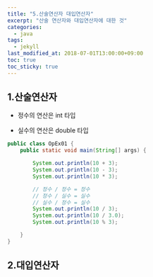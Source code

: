 ```yaml
---
title: "5.산술연산자 대입연산자"
excerpt: "산술 연산자와 대입연산자에 대한 것"
categories:
  - java
tags:
  - jekyll
last_modified_at: 2018-07-01T13:00:00+09:00
toc: true
toc_sticky: true
---
```


## 1.산술연산자

- 정수의 연산은 int 타입

* 실수의 연산은 double 타입

```java
public class OpEx01 {
	public static void main(String[] args) {

		System.out.println(10 + 3);
		System.out.println(10 - 3);
		System.out.println(10 * 3);

		// 정수 / 정수 = 정수
		// 정수 / 실수 = 실수
		// 실수 / 정수 = 실수
		System.out.println(10 / 3);
		System.out.println(10 / 3.0);
		System.out.println(10 % 3);

	}
}

```

## 2.대입연산자
